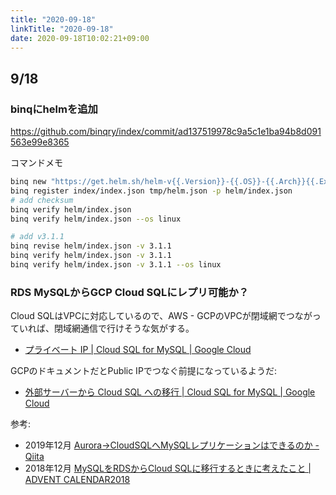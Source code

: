 ```yaml
---
title: "2020-09-18"
linkTitle: "2020-09-18"
date: 2020-09-18T10:02:21+09:00
---
```


## 9/18
### binqにhelmを追加

https://github.com/binqry/index/commit/ad137519978c9a5c1e1ba94b8d091563e99e8365

コマンドメモ

```sh
binq new "https://get.helm.sh/helm-v{{.Version}}-{{.OS}}-{{.Arch}}{{.Ext}}" -e default:.tar.gz,windows:.zip -v 3.3.2 -f tmp/helm.json
binq register index/index.json tmp/helm.json -p helm/index.json
# add checksum
binq verify helm/index.json
binq verify helm/index.json --os linux

# add v3.1.1
binq revise helm/index.json -v 3.1.1
binq verify helm/index.json -v 3.1.1
binq verify helm/index.json -v 3.1.1 --os linux
```

### RDS MySQLからGCP Cloud SQLにレプリ可能か？

Cloud SQLはVPCに対応しているので、AWS - GCPのVPCが閉域網でつながっていれば、閉域網通信で行けそうな気がする。

- [プライベート IP | Cloud SQL for MySQL | Google Cloud](https://cloud.google.com/sql/docs/mysql/private-ip?hl=ja)

GCPのドキュメントだとPublic IPでつなぐ前提になっているようだ:

- [外部サーバーから Cloud SQL への移行 | Cloud SQL for MySQL | Google Cloud](https://cloud.google.com/sql/docs/mysql/replication/replication-from-external?hl=ja#setup)

参考:

- 2019年12月 [Aurora-&gt;CloudSQLへMySQLレプリケーションはできるのか - Qiita](https://qiita.com/hkame/items/9cff6117bc1763ac7810)
- 2018年12月 [MySQLをRDSからCloud SQLに移行するときに考えたこと | ADVENT CALENDAR2018](https://www.wantedly.com/companies/whiteplus/post_articles/148698)
